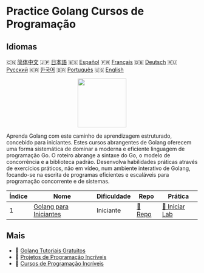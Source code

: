 # Practice Golang Cursos de Programação

## Idiomas

🇨🇳 [简体中文](README_zh.md) 🇯🇵 [日本語](README_ja.md) 🇪🇸 [Español](README_es.md) 🇫🇷 [Français](README_fr.md) 🇩🇪 [Deutsch](README_de.md) 🇷🇺 [Русский](README_ru.md) 🇰🇷 [한국어](README_ko.md) 🇧🇷 [Português](README_pt.md) 🇺🇸 [English](README.md) 

<div align="center">
<img width="128px" src="https://file.labex.io/path/YgASYacMNI6I.png">
</div>

Aprenda Golang com este caminho de aprendizagem estruturado, concebido para iniciantes. Estes cursos abrangentes de Golang oferecem uma forma sistemática de dominar a moderna e eficiente linguagem de programação Go. O roteiro abrange a sintaxe do Go, o modelo de concorrência e a biblioteca padrão. Desenvolva habilidades práticas através de exercícios práticos, não em vídeo, num ambiente interativo de Golang, focando-se na escrita de programas eficientes e escaláveis para programação concorrente e de sistemas.

|   Índice | Nome                                                                       | Dificuldade   | Repo                                                          | Prática                                                            |
|----------|----------------------------------------------------------------------------|---------------|---------------------------------------------------------------|--------------------------------------------------------------------|
|        1 | [Golang para Iniciantes](https://labex.io/pt/courses/golang-for-beginners) | Iniciante     | [🔗 Repo](https://github.com/labex-labs/golang-for-beginners) | [🚀 Iniciar Lab](https://labex.io/pt/courses/golang-for-beginners) |

## Mais

- 🔗 [Golang Tutoriais Gratuitos](https://github.com/labex-labs/go-free-tutorials)
- 🔗 [Projetos de Programação Incríveis](https://github.com/labex-labs/awesome-programming-projects)
- 🔗 [Cursos de Programação Incríveis](https://github.com/labex-labs/awesome-programming-courses)

